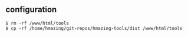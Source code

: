 ## configuration
```
$ rm -rf /www/html/tools
$ cp -rf /home/hmazing/git-repos/hmazing-tools/dist /www/html/tools
```
